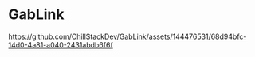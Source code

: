 # GabLink


https://github.com/ChillStackDev/GabLink/assets/144476531/68d94bfc-14d0-4a81-a040-2431abdb6f6f

